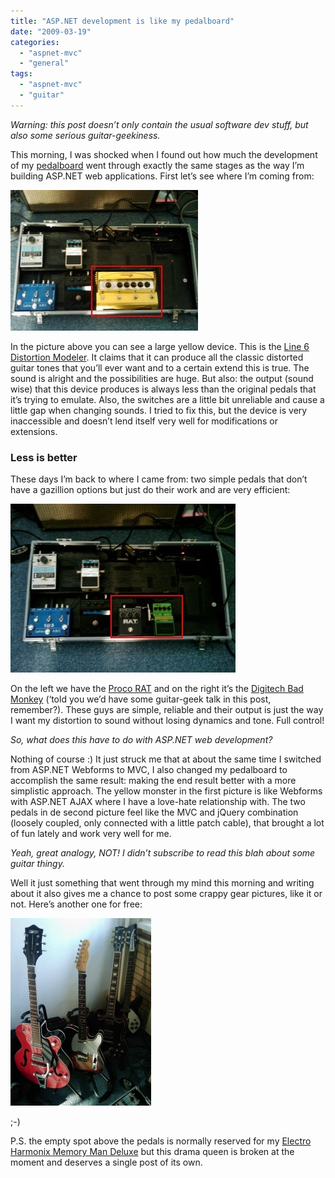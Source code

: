 ```yaml
---
title: "ASP.NET development is like my pedalboard"
date: "2009-03-19"
categories: 
  - "aspnet-mvc"
  - "general"
tags: 
  - "aspnet-mvc"
  - "guitar"
---
```


_Warning: this post doesn’t only contain the usual software dev stuff, but also some serious guitar-geekiness._

This morning, I was shocked when I found out how much the development of my [pedalboard](http://en.wikipedia.org/wiki/Guitar_pedalboard) went through exactly the same stages as the way I’m building ASP.NET web applications. First let’s see where I’m coming from:

![pedalboard-before](images/pedalboardbefore.jpg "pedalboard-before")

In the picture above you can see a large yellow device. This is the [Line 6 Distortion Modeler](http://bx.line6.com/dm4/). It claims that it can produce all the classic distorted guitar tones that you’ll ever want and to a certain extend this is true. The sound is alright and the possibilities are huge. But also: the output (sound wise) that this device produces is always less than the original pedals that it’s trying to emulate. Also, the switches are a little bit unreliable and cause a little gap when changing sounds. I tried to fix this, but the device is very inaccessible and doesn’t lend itself very well for modifications or extensions.

### Less is better

These days I’m back to where I came from: two simple pedals that don’t have a gazillion options but just do their work and are very efficient:

![pedalboard-after](images/pedalboardafter.jpg "pedalboard-after")

On the left we have the [Proco RAT](http://www.procosound.com/?page=viewprod&cat=150&id=741) and on the right it’s the [Digitech Bad Monkey](http://www.digitech.com/products/Pedals/BadMonkey.php) (‘told you we’d have some guitar-geek talk in this post, remember?). These guys are simple, reliable and their output is just the way I want my distortion to sound without losing dynamics and tone. Full control!

_So, what does this have to do with ASP.NET web development?_

Nothing of course :) It just struck me that at about the same time I switched from ASP.NET Webforms to MVC, I also changed my pedalboard to accomplish the same result: making the end result better with a more simplistic approach. The yellow monster in the first picture is like Webforms with ASP.NET AJAX where I have a love-hate relationship with. The two pedals in de second picture feel like the MVC and jQuery combination (loosely coupled, only connected with a little patch cable), that brought a lot of fun lately and work very well for me.

_Yeah, great analogy, NOT! I didn’t subscribe to read this blah about some guitar thingy._

Well it just something that went through my mind this morning and writing about it also gives me a chance to post some crappy gear pictures, like it or not. Here’s another one for free:

![family](images/family.jpg "family")

;-)

P.S. the empty spot above the pedals is normally reserved for my [Electro Harmonix Memory Man Deluxe](http://www.ehx.com/products/deluxe-memory-man) but this drama queen is broken at the moment and deserves a single post of its own.
